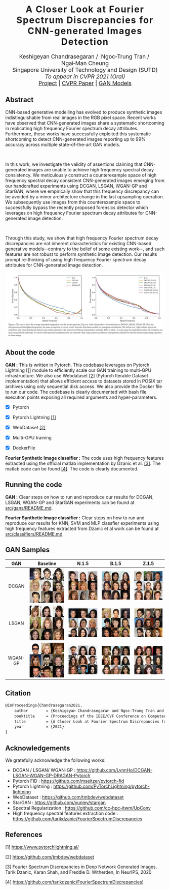 <h1 align='center' style="text-align:center; font-weight:bold; font-size:2.0em;letter-spacing:2.0px;">
                A Closer Look at Fourier Spectrum Discrepancies for</br>CNN-generated Images Detection</h1>
<p align='center' style="text-align:center;font-size:1.25em;">
    Keshigeyan&nbsp;Chandrasegaran&nbsp;/&nbsp;
    Ngoc&#8209;Trung&nbsp;Tran&nbsp;/&nbsp;
    Ngai&#8209;Man&nbsp;Cheung</br>
Singapore University of Technology and Design (SUTD)<br/>
<em>To appear in CVPR&nbsp;2021&nbsp;(Oral)</br></em>
<a href="https://keshik6.github.io/Fourier-Discrepancies-CNN-Detection/" title="Project" target="_blank" rel="nofollow">Project</a> |
<a href="https://arxiv.org/abs/2103.17195" title="CVPR Paper" target="_blank" rel="nofollow">CVPR Paper</a> |
<a href="https://drive.google.com/drive/folders/123RpZhytXBrJQyHg_0f46W-Qv3t5Hwsl?usp=sharing" title="GAN Models" target="_blank" rel="nofollow">GAN Models</a>
</p>



## Abstract

CNN-based generative modelling has evolved to produce synthetic images indistinguishable from real images in the RGB pixel space. Recent works have observed that CNN-generated images share a systematic shortcoming in replicating high frequency Fourier spectrum decay attributes. Furthermore, these works have successfully exploited this systematic shortcoming to detect CNN-generated images reporting up to 99% accuracy across multiple state-of-the-art GAN models.

</br>

In this work, we investigate the validity of assertions claiming that CNN-generated images are unable to achieve high frequency spectral decay consistency. We meticulously construct a counterexample space of high frequency spectral decay consistent CNN-generated images emerging from our handcrafted experiments using DCGAN, LSGAN, WGAN-GP and StarGAN, where we empirically show that this frequency discrepancy can be avoided by a minor architecture change in the last upsampling operation. We subsequently use images from this counterexample space to successfully bypass the recently proposed forensics detector which leverages on high frequency Fourier spectrum decay attributes for CNN-generated image detection.

</br>

Through this study, we show that high frequency Fourier spectrum decay discrepancies are not inherent characteristics for existing CNN-based generative models--contrary to the belief of some existing work--, and such features are not robust to perform synthetic image detection. Our results prompt re-thinking of using high frequency Fourier spectrum decay attributes for CNN-generated image detection.



<img src="/assets/web.JPG" />



## About the code

**GAN  :** This is written in Pytorch. This codebase leverages on Pytorch Lightning [[1]](#1) module to efficiently scale our GAN training to multi-GPU infrastructure. We also use Webdataset [[2]](#2) (Pytorch Iterable Dataset implementation) that allows efficient access to datasets stored in POSIX tar archives using only sequential disk access. We also provide the Docker file to run our code. The codebase is clearly documented with bash file execution points exposing all required arguments and hyper-parameters.

- [x] Pytorch
- [x] Pytorch Lightning [[1]](#1)
- [x] WebDataset [[2]](#2)
- [x] Multi-GPU training
- [x] DockerFile



**Fourier Synthetic Image classifier :** The code uses high frequency features extracted using the official matlab implementation by Dzanic et al. [[3]](#3). The matlab code can be found [[4]](#4). The code is clearly documented.





## Running the code

**GAN :** Clear steps on how to run and reproduce our results for DCGAN, LSGAN, WGAN-GP and StarGAN experiments can be found at [src/gans/README.md](src/gans/README.md). 

**Fourier Synthetic Image classifier :** Clear steps on how to run and reproduce our results for KNN, SVM and MLP classfier experiments using high frequency features extracted from Dzanic et al work can be found at [src/classifiers/README.md](src/classifiers/README.md)





## GAN Samples

|   GAN   |                Baseline                |                N.1.5                |                B.1.5                |                Z.1.5                |
| :-----: | :------------------------------------: | :---------------------------------: | :---------------------------------: | :---------------------------------: |
|  DCGAN  |  <img src="/assets/gan_BASELINE.png">  |  <img src="/assets/gan_N.1.5.png">  |  <img src="/assets/gan_B.1.5.png">  |  <img src="/assets/gan_Z.1.5.png">  |
|  LSGAN  | <img src="/assets/lsgan_BASELINE.png"> | <img src="/assets/lsgan_N.1.5.png"> | <img src="/assets/lsgan_B.1.5.png"> | <img src="/assets/lsgan_Z.1.5.png"> |
| WGAN-GP | <img src="/assets/wgan_BASELINE.png">  | <img src="/assets/wgan_N.1.5.png">  | <img src="/assets/wgan_B.1.5.png">  | <img src="/assets/wgan_Z.1.5.png">  |





## Citation

```markdown
@InProceedings{Chandrasegaran2021,
    author        = {Keshigeyan Chandrasegaran and Ngoc-Trung Tran and Ngai-Man Cheung},
    booktitle     = {Proceedings of the IEEE/CVF Conference on Computer Vision and Pattern Recognition (CVPR)},
    title         = {A Closer Look at Fourier Spectrum Discrepancies for CNN-generated Images Detection},
    year          = {2021}
}
```





## Acknowledgements

We gratefully acknowledge the following works:

- DCGAN / LSGAN/ WGAN-GP : https://github.com/LynnHo/DCGAN-LSGAN-WGAN-GP-DRAGAN-Pytorch
- Pytorch FID : https://github.com/mseitzer/pytorch-fid
- Pytorch Lightning : https://github.com/PyTorchLightning/pytorch-lightning
- WebDataset : https://github.com/tmbdev/webdataset
- StarGAN : https://github.com/yunjey/stargan
- Spectral Regularization : https://github.com/cc-hpc-itwm/UpConv
- High frequency spectral features extraction code : https://github.com/tarikdzanic/FourierSpectrumDiscrepancies





## References

<a id="1">[1]</a> https://www.pytorchlightning.ai/

<a id="2">[2]</a> https://github.com/tmbdev/webdataset

<a id="3">[3]</a> Fourier Spectrum Discrepancies in Deep Network Generated Images, Tarik Dzanic, Karan Shah, and Freddie D. Witherden, In NeurIPS, 2020

<a id="4">[4]</a> https://github.com/tarikdzanic/FourierSpectrumDiscrepancies)

